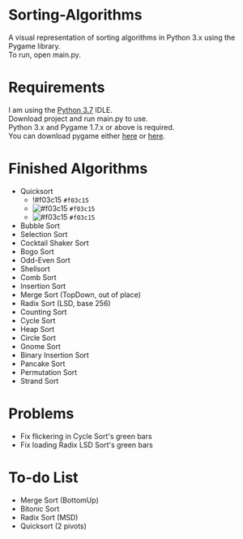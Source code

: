 # Sorting-Algorithms
A visual representation of sorting algorithms in Python 3.x using the Pygame library.\
To run, open main.py.

# Requirements
I am using the [Python 3.7](https://www.python.org/downloads/release/python-370/) IDLE.\
Download project and run main.py to use.\
Python 3.x and Pygame 1.7.x or above is required.\
You can download pygame either [here](https://www.pygame.org/download.shtml) or [here](https://bitbucket.org/pygame/pygame/downloads/).

# Finished Algorithms
- Quicksort
    - !#f03c15 `#f03c15`
    - ![#f03c15](https://placehold.it/15/f03c15/000000?text=+) `#f03c15`
    - ![#f03c15](https://placehold.it/15/f03c15/000000?text=+) `#f03c15`
- Bubble Sort
- Selection Sort
- Cocktail Shaker Sort
- Bogo Sort
- Odd-Even Sort
- Shellsort
- Comb Sort
- Insertion Sort
- Merge Sort (TopDown, out of place)
- Radix Sort (LSD, base 256)
- Counting Sort
- Cycle Sort
- Heap Sort
- Circle Sort
- Gnome Sort
- Binary Insertion Sort
- Pancake Sort
- Permutation Sort
- Strand Sort

# Problems
- Fix flickering in Cycle Sort's green bars
- Fix loading Radix LSD Sort's green bars

# To-do List
- Merge Sort (BottomUp)
- Bitonic Sort
- Radix Sort (MSD)
- Quicksort (2 pivots)
